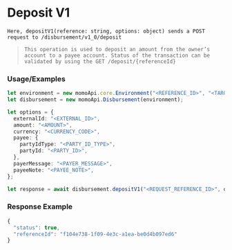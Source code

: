 # Deposit V1

`Here, depositV1(reference: string, options: object) sends a POST request to /disbursement/v1_0/deposit`

> `This operation is used to deposit an amount from the owner’s account to a payee account.
Status of the transaction can be validated by using the GET /deposit/{referenceId}`

### Usage/Examples

```ts
let environment = new momoApi.core.Environment("<REFERENCE_ID>", "<TARGET_ENVIRONMENT>", "<CALLBACK_URL>", "<OPTIONS>");
let disbursement = new momoApi.Disbursement(environment);

let options = {
  externalId: "<EXTERNAL_ID>",
  amount: "<AMOUNT>",
  currency: "<CURRENCY_CODE>",
  payee: {
    partyIdType: "<PARTY_ID_TYPE>",
    partyId: "<PARTY_ID>",
  },
  payerMessage: "<PAYER_MESSAGE>",
  payeeNote: "<PAYEE_NOTE>",
};

let response = await disbursement.depositV1("<REQUEST_REFERENCE_ID>", options);
```

### Response Example

```ts
{
  "status": true,
  "referenceId": "f104e738-1f09-4e3c-a1ea-be0d4b097ed6"
}
```